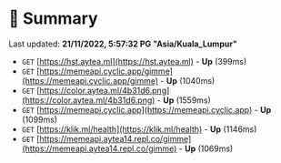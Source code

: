 # 📖 Summary
Last updated: **21/11/2022, 5:57:32 PG "Asia/Kuala_Lumpur"**

- `GET` [https://hst.aytea.ml](https://hst.aytea.ml) - **Up** (399ms)
- `GET` [https://memeapi.cyclic.app/gimme](https://memeapi.cyclic.app/gimme) - **Up** (1040ms)
- `GET` [https://color.aytea.ml/4b31d6.png](https://color.aytea.ml/4b31d6.png) - **Up** (1559ms)
- `GET` [https://memeapi.cyclic.app](https://memeapi.cyclic.app) - **Up** (1099ms)
- `GET` [https://klik.ml/health](https://klik.ml/health) - **Up** (1146ms)
- `GET` [https://memeapi.aytea14.repl.co/gimme](https://memeapi.aytea14.repl.co/gimme) - **Up** (1069ms)
